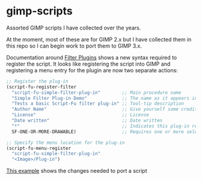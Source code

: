 # gimp-scripts

Assorted GIMP scripts I have collected over the years.

At the moment, most of these are for GIMP 2.x but I have collected them in this repo
so I can begin work to port them to GIMP 3.x.

Documentation around [Filter Plugins](https://script-fu.github.io/funky/hub/tutorials/folder/filter-plug-in/filter-plug-ins/) shows a new syntax required to register the script.
It looks like registering the script into GIMP and registering a menu entry for the plugin are now two separate actions:

```scheme
;; Register the plug-in
(script-fu-register-filter 
  "script-fu-simple-filter-plug-in"        ;; Main procedure name
  "Simple Filter Plug-in Demo"             ;; The name as it appears in the GIMP menu
  "Tests a basic Script-Fu filter plug-in" ;; Tool-tip description
  "Author Name"                            ;; Give yourself some credit
  "License"                                ;; License
  "Date written"                           ;; Date written
  "*"                                      ;; Indicates this plug-in requires an image
  SF-ONE-OR-MORE-DRAWABLE)                 ;; Requires one or more selected drawables

;; Specify the menu location for the plug-in
(script-fu-menu-register 
  "script-fu-simple-filter-plug-in" 
  "<Image>/Plug-in")
```

[This example](https://github.com/tshatrov/scriptfu/compare/gimp-2.10...34785f708fde4915896d6bf1d1a4d77f4d825886) shows the changes needed to port a script